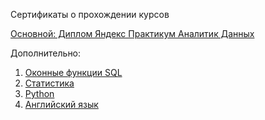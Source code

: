 
Сертификаты о прохождении курсов

[Основной: Диплом Яндекс Практикум Аналитик Данных](https://github.com/Davydkova/Davydkova-Data_analyst/blob/main/sertificates/%D0%AF%D0%BD%D0%B4%D0%B5%D0%BA%D1%81%20%D0%9F%D1%80%D0%B0%D0%BA%D1%82%D0%B8%D0%BA%D1%83%D0%BC%20DA.pdf) 



Дополнительно:

1. [Оконные функции SQL](https://github.com/Davydkova/Davydkova-Data_analyst/blob/main/sertificates/SQL%20.pdf)
2. [Статистика](https://github.com/Davydkova/Davydkova-Data_analyst/blob/main/sertificates/%D0%9A%D0%B0%D1%80%D0%BF%D0%BE%D0%B2_%D1%81%D1%82%D0%B0%D1%82%D0%B8%D1%81%D1%82%D0%B8%D0%BA%D0%B0.pdf)
3. [Python](https://github.com/Davydkova/Davydkova-Data_analyst/blob/main/sertificates/%D0%9F%D0%BE%D0%BA%D0%BE%D0%BB%D0%B5%D0%BD%D0%B8%D0%B5%20Python.pdf)
4. [Английский язык](https://github.com/Davydkova/Davydkova-Data_analyst/blob/main/sertificates/English.jpg)
